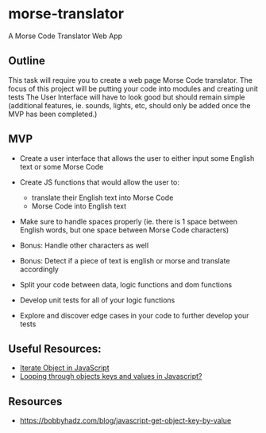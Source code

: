 # morse-translator

A Morse Code Translator Web App

## Outline

This task will require you to create a web page Morse Code translator.
The focus of this project will be putting your code into modules and creating unit tests
The User Interface will have to look good but should remain simple (additional features, ie. sounds, lights, etc, should only be added once the MVP has been completed.)

## MVP

- Create a user interface that allows the user to either input some English text or some Morse Code
- Create JS functions that would allow the user to:

  - translate their English text into Morse Code
  - Morse Code into English text

- Make sure to handle spaces properly (ie. there is 1 space between English words, but one space between Morse Code characters)

- Bonus: Handle other characters as well
- Bonus: Detect if a piece of text is english or morse and translate accordingly

- Split your code between data, logic functions and dom functions
- Develop unit tests for all of your logic functions
- Explore and discover edge cases in your code to further develop your tests

## Useful Resources:

- [Iterate Object in JavaScript](https://www.javascripttutorial.net/object/iterate-object-in-javascript/)
- [Looping through objects keys and values in Javascript?](https://flexiple.com/loop-through-object-javascript/)

## Resources

- https://bobbyhadz.com/blog/javascript-get-object-key-by-value
